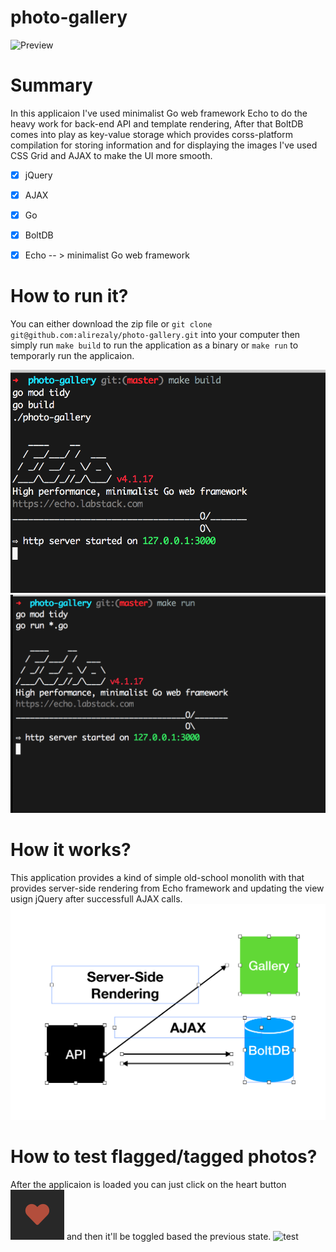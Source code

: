 # photo-gallery
![Preview](images/preview.png)


# Summary

In this applicaion I've used minimalist Go web framework Echo to do the heavy work for back-end API and template rendering, 
After that BoltDB comes into play as key-value storage which provides corss-platform compilation for storing information and
for displaying the images I've used CSS Grid and AJAX to make the UI more smooth.


- [x] jQuery
- [x] AJAX
- [x] Go
- [x] BoltDB
- [x] Echo -- > minimalist Go web framework 


# How to run it?

You can either download the zip file or `git clone git@github.com:alirezaly/photo-gallery.git` into your computer then simply
run `make build` to run the application as a binary or `make run` to temporarly run the applicaion.

![make-build](images/make-build.png)
![make-run](images/make-run.png)


# How it works?
This application provides a kind of simple old-school monolith with that provides server-side rendering
from Echo framework and updating the view usign jQuery after successfull AJAX calls.
![arch](images/arch.png)

# How to test flagged/tagged photos?
After the applicaion is loaded you can just click on the heart button ![heart](heart.png) and then it'll be toggled based the previous state.
![test](images/test.png)
